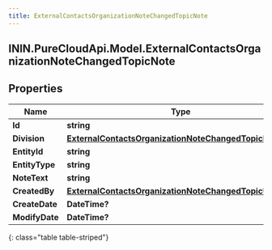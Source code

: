 ```yaml
---
title: ExternalContactsOrganizationNoteChangedTopicNote
---
```

## ININ.PureCloudApi.Model.ExternalContactsOrganizationNoteChangedTopicNote

## Properties

|Name | Type | Description | Notes|
|------------ | ------------- | ------------- | -------------|
| **Id** | **string** |  | [optional] |
| **Division** | [**ExternalContactsOrganizationNoteChangedTopicDivision**](ExternalContactsOrganizationNoteChangedTopicDivision.html) |  | [optional] |
| **EntityId** | **string** |  | [optional] |
| **EntityType** | **string** |  | [optional] |
| **NoteText** | **string** |  | [optional] |
| **CreatedBy** | [**ExternalContactsOrganizationNoteChangedTopicUser**](ExternalContactsOrganizationNoteChangedTopicUser.html) |  | [optional] |
| **CreateDate** | **DateTime?** |  | [optional] |
| **ModifyDate** | **DateTime?** |  | [optional] |
{: class="table table-striped"}


